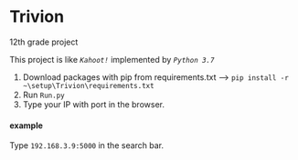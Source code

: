 # Trivion
12th grade project

This project is like *`Kahoot!`* implemented by *`Python 3.7`*

1. Download packages with pip from requirements.txt --> `pip install -r ~\setup\Trivion\requirements.txt`
2. Run `Run.py`
3. Type your IP with port in the browser. 

#### example
Type `192.168.3.9:5000` in the search bar.
